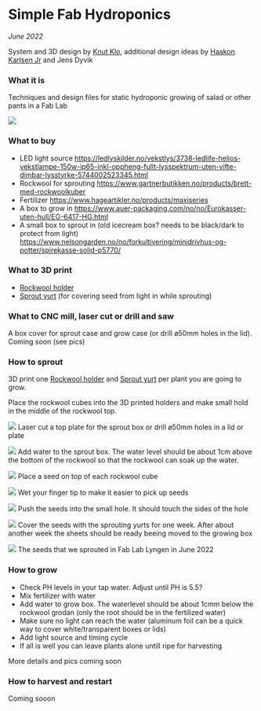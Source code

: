 # Simple Fab Hydroponics

*June 2022*

System and 3D design by [Knut Klo](http://klo.no/), additional design ideas by [Haakon Karlsen Jr](https://www.vikingcabins.com/copy-of-amenities) and Jens Dyvik

### What it is

Techniques and design files for static hydroponic growing of salad or other pants in a Fab Lab

![](img/1-brainstorming.JPG)

### What to buy

* LED light source https://ledlyskilder.no/vekstlys/3738-ledlife-helios-vekstlampe-150w-ip65-inkl-oppheng-fullt-lysspektrum-uten-vifte-dimbar-lysstyrke-5744002523345.html
* Rockwool for sprouting https://www.gartnerbutikken.no/products/brett-med-rockwoolkuber
* Fertilizer https://www.hageartikler.no/products/maxiseries
* A box to grow in https://www.auer-packaging.com/no/no/Eurokasser-uten-hull/EG-6417-HG.html
* A small box to sprout in (old icecream box? needs to be black/dark to protect from light) https://www.nelsongarden.no/no/forkultivering/minidrivhus-og-potter/spirekasse-solid-p5770/

### What to 3D print

* [Rockwool holder](https://github.com/JensDyvik/simple-fab-hydroponics/blob/main/stl-files-for-3d-printing/GrodanGroCup_v05-trimmed.stl)
* [Sprout yurt](https://github.com/JensDyvik/simple-fab-hydroponics/blob/main/stl-files-for-3d-printing/sprout-yurt-for-spiral-vase-printing.stl) (for covering seed from light in while sprouting) 

### What to CNC mill, laser cut or drill and saw

A box cover for sprout case and grow case (or drill ø50mm holes in the lid). Coming soon (see pics)

### How to sprout

3D print one [Rockwool holder](https://github.com/JensDyvik/simple-fab-hydroponics/blob/main/stl-files-for-3d-printing/GrodanGroCup_v05-trimmed.stl) and [Sprout yurt](https://github.com/JensDyvik/simple-fab-hydroponics/blob/main/stl-files-for-3d-printing/sprout-yurt-for-spiral-vase-printing.stl) per plant you are going to grow.

Place the rockwool cubes into the 3D printed holders and make small hold in the middle of the rockwool top.


![](img/2-lasercutting.JPG)
Laser cut a top plate for the sprout box or drill ø50mm holes in a lid or plate



![](img/3-adding-water.JPG)
Add water to the sprout box. The water level should be about 1cm above the bottom of the rockwool so that the rockwool can soak up the water.



![](img/5-adding-seeds2.JPG)
Place a seed on top of each rockwool cube



![](img/4-adding-seeds1.JPG)
Wet your finger tip to make it easier to pick up seeds



![](img/6-pushing-seed-into-rockwool.JPG)
Push the seeds into the small hole. It should touch the sides of the hole



![](img/7-placing-sprut-yurt.JPG)
Cover the seeds with the sprouting yurts for one week. After about another week the sheets should be ready beeing moved to the growing box



![](img/8-the-seed-types.JPG)
The seeds that we sprouted in Fab Lab Lyngen in June 2022



### How to grow

- Check PH levels in your tap water. Adjust until PH is 5.5?
- Mix fertilizer with water
- Add water to grow box. The waterlevel should be about 1cmm below the rockwool grodan (only the root should be in the fertilized water)
- Make sure no light can reach the water (aluminum foil can be a quick way to cover white/transparent boxes or lids)
- Add light source and timing cycle
- If all is well you can leave plants alone untill ripe for harvesting

More details and pics coming soon

### How to harvest and restart

Coming sooon

